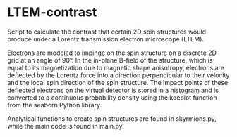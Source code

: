 # LTEM-contrast
Script to calculate the contrast that certain 2D spin structures would produce under a Lorentz transmission electron microscope (LTEM).

Electrons are modeled to impinge on the spin structure on a discrete 2D grid at an angle of 90°. In the in-plane B-field of the structure, which is equal to its magnetization due to magnetic shape anisotropy, electrons are deflected by the Lorentz force into a direction perpendicular to their velocity and the local spin direction of the spin structure. The impact points of these deflected electrons on the virtual detector is stored in a histogram and is converted to a continuous probability density using the kdeplot function from the seaborn Python library.

Analytical functions to create spin structures are found in skyrmions.py, while the main code is found in main.py.
